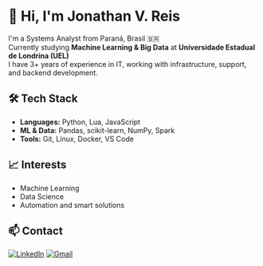 # 👋 Hi, I'm Jonathan V. Reis

I'm a Systems Analyst from Paraná, Brasil 🇧🇷  
Currently studying **Machine Learning & Big Data** at **Universidade Estadual de Londrina (UEL)**  
I have 3+ years of experience in IT, working with infrastructure, support, and backend development.

## 🛠️ Tech Stack
- **Languages:** Python, Lua, JavaScript  
- **ML & Data:** Pandas, scikit-learn, NumPy, Spark  
- **Tools:** Git, Linux, Docker, VS Code  

## 📈 Interests
- Machine Learning  
- Data Science  
- Automation and smart solutions

## 📫 Contact

[![LinkedIn](https://img.shields.io/badge/LinkedIn-blue?style=for-the-badge&logo=linkedin)](https://www.linkedin.com/in/jonathan-vieira-reis-b093711b2/) [![Gmail](https://img.shields.io/badge/Gmail-D14836?style=for-the-badge&logo=gmail&logoColor=white)](mailto:jonathanvreis.043@gmail.com)
